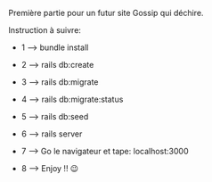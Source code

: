 Première partie pour un futur site Gossip qui déchire.

Instruction à suivre:

* 1 --> bundle install 

* 2 --> rails db:create

* 3 --> rails db:migrate

* 4 --> rails db:migrate:status

* 5 --> rails db:seed

* 6 --> rails server

* 7 --> Go le navigateur et tape: localhost:3000

* 8 --> Enjoy !! 😉
